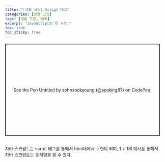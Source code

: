 ```yaml
---
title: "[생활 코딩] Script 태그"
categories: [생활 코딩]
tags: [생활 코딩, WEB]
excerpt: "JavaScript의 첫 시작!"
toc: true
toc_sticky: true
---
```


<p class="codepen" data-height="300" data-default-tab="html,result" data-slug-hash="qBPKzPO" data-user="sooking87" style="height: 300px; box-sizing: border-box; display: flex; align-items: center; justify-content: center; border: 2px solid; margin: 1em 0; padding: 1em;">
  <span>See the Pen <a href="https://codepen.io/sooking87/pen/qBPKzPO">
  Untitled</a> by sohnsookyoung (<a href="https://codepen.io/sooking87">@sooking87</a>)
  on <a href="https://codepen.io">CodePen</a>.</span>
</p>
<script async src="https://cpwebassets.codepen.io/assets/embed/ei.js"></script><br>
자바 스크립트는 script 태그를 통해서 html내에서 구현이 되며, 1 + 1의 예시를 통해서 자바 스크립트는 동적임을 알 수 있다. 

